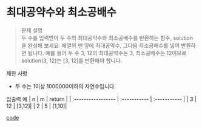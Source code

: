 # 최대공약수와 최소공배수
>문제 설명<br>
두 수를 입력받아 두 수의 최대공약수와 최소공배수를 반환하는 함수, solution을 완성해 보세요. 배열의 맨 앞에 최대공약수, 그다음 최소공배수를 넣어 반환하면 됩니다. 예를 들어 두 수 3, 12의 최대공약수는 3, 최소공배수는 12이므로 solution(3, 12)는 [3, 12]를 반환해야 합니다.

제한 사항
- 두 수는 1이상 1000000이하의 자연수입니다.

입출력 예 
| n | m | return | 
| :----------------- | :-----------  | :-----------  | 
| 3 | 12 | [3,12]| 
| 2 | 5 | [1,10]|

[code]()